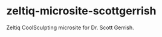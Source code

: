 zeltiq-microsite-scottgerrish
=============================

Zeltiq CoolSculpting microsite
for Dr. Scott Gerrish.
